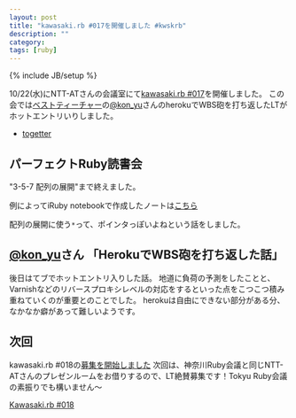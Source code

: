 ```yaml
---
layout: post
title: "kawasaki.rb #017を開催しました #kwskrb"
description: ""
category: 
tags: [ruby]
---
```

{% include JB/setup %}

10/22(水)にNTT-ATさんの会議室にて[kawasaki.rb #017](http://kawasakirb.doorkeeper.jp/events/16354)を開催しました。
この会では[ベストティーチャー](http://www.best-teacher-inc.com/)の[@kon_yu](https://twitter.com/kon_yu)さんのherokuでWBS砲を打ち返したLTがホットエントリいりしました。

- [togetter](http://togetter.com/li/735808)

## パーフェクトRuby読書会
"3-5-7 配列の展開"まで終えました。

例によってiRuby notebookで作成したノートは[こちら](http://nbviewer.ipython.org/github/kawasakirb/meetups/blob/master/pruby/kawasakirb17.ipynb)

配列の展開に使う`*`って、ポインタっぽいよねという話をしました。

## [@kon_yu](https://twitter.com/kon_yu)さん 「HerokuでWBS砲を打ち返した話」

<script async class="speakerdeck-embed" data-id="68bb412039c40132e0fe3e50d861d083" data-ratio="1.33333333333333" src="//speakerdeck.com/assets/embed.js"></script>

後日はてブでホットエントリ入りした話。
地道に負荷の予測をしたことと、Varnishなどのリバースプロキシレベルの対応をするといった点をこつこつ積み重ねていくのが重要とのことでした。
herokuは自由にできない部分がある分、なかなか癖があって難しいようです。

## 次回

kawasaki.rb #018の[募集を開始しました](http://kawasakirb.doorkeeper.jp/events/17090)
次回は、神奈川Ruby会議と同じNTT-ATさんのプレゼンルームをお借りするので、LT絶賛募集です！Tokyu Ruby会議の素振りでも構いません〜

<a class="doorkeeper-registration-widget" href="http://kawasakirb.doorkeeper.jp/events/17090">Kawasaki.rb #018</a><script src="http://widgets.doorkeeper.jp/w/widget.js"></script>

